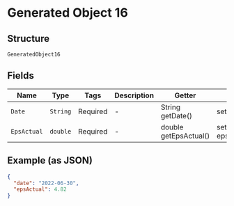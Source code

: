 
# Generated Object 16

## Structure

`GeneratedObject16`

## Fields

| Name | Type | Tags | Description | Getter | Setter |
|  --- | --- | --- | --- | --- | --- |
| `Date` | `String` | Required | - | String getDate() | setDate(String date) |
| `EpsActual` | `double` | Required | - | double getEpsActual() | setEpsActual(double epsActual) |

## Example (as JSON)

```json
{
  "date": "2022-06-30",
  "epsActual": 4.82
}
```


